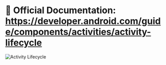 # 💪 Official Documentation: <a>https://developer.android.com/guide/components/activities/activity-lifecycle</a>

![Activity Lifecycle](https://developer.android.com/guide/components/images/activity_lifecycle.png)

